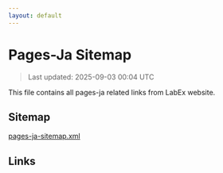 ```yaml
---
layout: default
---
```


# Pages-Ja Sitemap

> Last updated: 2025-09-03 00:04 UTC

This file contains all pages-ja related links from LabEx website.

## Sitemap

[pages-ja-sitemap.xml](https://labex.io/pages-ja-sitemap.xml)

## Links

